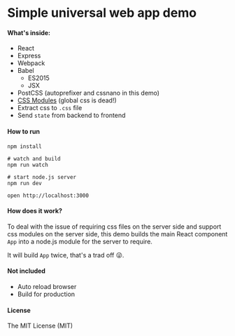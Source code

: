 # Simple universal web app demo

#### What's inside:

- React
- Express
- Webpack
- Babel
  - ES2015
  - JSX
- PostCSS (autoprefixer and cssnano in this demo)
- [CSS Modules](http://glenmaddern.com/articles/css-modules) (global css is dead!)
- Extract css to `.css` file
- Send `state` from backend to frontend


#### How to run
```
npm install

# watch and build
npm run watch

# start node.js server
npm run dev

open http://localhost:3000
```

#### How does it work?
To deal with the issue of requiring css files on the server side and support css modules on the server side,
this demo builds the main React component `App` into a node.js module for the server to require.


It will build `App` twice, that's a trad off :stuck_out_tongue_winking_eye:.



#### Not included
- Auto reload browser
- Build for production


#### License

The MIT License (MIT)
